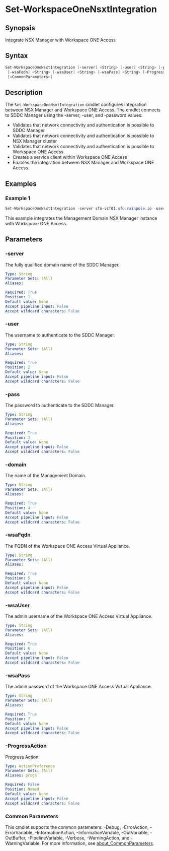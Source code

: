 # Set-WorkspaceOneNsxtIntegration

## Synopsis

Integrate NSX Manager with Workspace ONE Access

## Syntax

```powershell
Set-WorkspaceOneNsxtIntegration [-server] <String> [-user] <String> [-pass] <String> [-domain] <String>
 [-wsaFqdn] <String> [-wsaUser] <String> [-wsaPass] <String> [-ProgressAction <ActionPreference>]
 [<CommonParameters>]
```

## Description

The `Set-WorkspaceOneNsxtIntegration` cmdlet configures integration between NSX Manager and Workspace ONE Access.
The cmdlet connects to SDDC Manager using the -server, -user, and -password values:

- Validates that network connectivity and authentication is possible to SDDC Manager
- Validates that network connectivity and authentication is possible to NSX Manager cluster
- Validates that network connectivity and authentication is possible to Workspace ONE Access
- Creates a service client within Workspace ONE Access
- Enables the integration between NSX Manager and Workspace ONE Access.

## Examples

### Example 1

```powershell
Set-WorkspaceOneNsxtIntegration -server sfo-vcf01.sfo.rainpole.io -user administrator@vsphere.local -pass VMw@re1! -domain sfo-m01 -wsaFqdn sfo-wsa01.sfo.rainpole.io -wsaUser admin -wsaPass VMw@re1!
```

This example integrates the Management Domain NSX Manager instance with Workspace ONE Access.

## Parameters

### -server

The fully qualified domain name of the SDDC Manager.

```yaml
Type: String
Parameter Sets: (All)
Aliases:

Required: True
Position: 1
Default value: None
Accept pipeline input: False
Accept wildcard characters: False
```

### -user

The username to authenticate to the SDDC Manager.

```yaml
Type: String
Parameter Sets: (All)
Aliases:

Required: True
Position: 2
Default value: None
Accept pipeline input: False
Accept wildcard characters: False
```

### -pass

The password to authenticate to the SDDC Manager.

```yaml
Type: String
Parameter Sets: (All)
Aliases:

Required: True
Position: 3
Default value: None
Accept pipeline input: False
Accept wildcard characters: False
```

### -domain

The name of the Management Domain.

```yaml
Type: String
Parameter Sets: (All)
Aliases:

Required: True
Position: 4
Default value: None
Accept pipeline input: False
Accept wildcard characters: False
```

### -wsaFqdn

The FQDN of the Workspace ONE Access Virtual Appliance.

```yaml
Type: String
Parameter Sets: (All)
Aliases:

Required: True
Position: 5
Default value: None
Accept pipeline input: False
Accept wildcard characters: False
```

### -wsaUser

The admin username of the Workspace ONE Access Virtual Appliance.

```yaml
Type: String
Parameter Sets: (All)
Aliases:

Required: True
Position: 6
Default value: None
Accept pipeline input: False
Accept wildcard characters: False
```

### -wsaPass

The admin password of the Workspace ONE Access Virtual Appliance.

```yaml
Type: String
Parameter Sets: (All)
Aliases:

Required: True
Position: 7
Default value: None
Accept pipeline input: False
Accept wildcard characters: False
```

### -ProgressAction

Progress Action

```yaml
Type: ActionPreference
Parameter Sets: (All)
Aliases: proga

Required: False
Position: Named
Default value: None
Accept pipeline input: False
Accept wildcard characters: False
```

### Common Parameters

This cmdlet supports the common parameters: -Debug, -ErrorAction, -ErrorVariable, -InformationAction, -InformationVariable, -OutVariable, -OutBuffer, -PipelineVariable, -Verbose, -WarningAction, and -WarningVariable. For more information, see [about_CommonParameters](http://go.microsoft.com/fwlink/?LinkID=113216).
